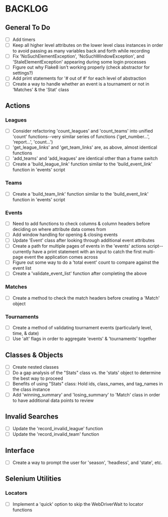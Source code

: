 # BACKLOG

## General To Do

- [ ] Add timers
- [ ] Keep all higher level attributes on the lower level class instances in order to avoid passing as many variables back and forth while recording
- [ ] Fix 'NoSuchElementException', 'NoSuchWindowException', and 'StaleElementException' appearing during some login processes
- [ ] Figure out why Flake8 isn't working properly (check abstractor for settings?)
- [ ] Add print statements for '# out of #' for each level of abstraction
- [ ] Create a way to handle whether an event is a tournament or not in 'Matches' & the 'Stat' class

## Actions

### Leagues

- [ ] Consider refactoring 'count_leagues' and 'count_teams' into unified 'count' functions--very similar series of functions ('get_number...', 'report...', 'count...')
- [ ] 'get_league_links' and 'get_team_links' are, as above, almost identical functions
- [ ] 'add_teams' and 'add_leagues' are identical other than a frame switch
- [ ] Create a 'build_league_link' function similar to the 'build_event_link' function in 'events' script

### Teams

- [ ] Create a 'build_team_link' function similar to the 'build_event_link' function in 'events' script

### Events

- [ ] Need to add functions to check columns & column headers before deciding on where attribute data comes from
- [ ] Add window handling for opening & closing events
- [ ] Update 'Event' class after looking through additional event attributes
- [ ] Create a path for multiple pages of events in the 'events' actions script--currently have a print statement with an input to catch the first multi-page event the application comes across
- [ ] Figure out some way to do a 'total event' count to compare against the event list
- [ ] Create a 'validate_event_list' function after completing the above

### Matches

- [ ] Create a method to check the match headers before creating a 'Match' object

### Tournaments

- [ ] Create a method of validating tournament events (particularly level, time, & date)
- [ ] Use 'alt' flags in order to aggregate 'events' & 'tournaments' together

## Classes & Objects

- [ ] Create nested classes
- [ ] Do a gap analysis of the "Stats" class vs. the 'stats' object to determine the best way to proceed
- [ ] Benefits of using "Stats" class: Hold ids, class_names, and tag_names in the class instance
- [ ] Add 'winning_summary' and 'losing_summary' to 'Match' class in order to have additional data points to review

## Invalid Searches

- [ ] Update the 'record_invalid_league' function
- [ ] Update the 'record_invalid_team' function

## Interface

- [ ] Create a way to prompt the user for 'season', 'headless', and 'state', etc.

## Selenium Utilities

### Locators

- [ ] Implement a 'quick' option to skip the WebDriverWait to locator functions
